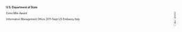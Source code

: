 <p style="font-size: 0.50em; font-weight: bold;">U.S. Department of State</p>
<img src="images/alamon_logo.png" alt="alamon_logo" style="width:10%; float: right;">
<p style="font-size: 0.50em; font-style: italic;">Extra Mile Award</p>
<p style="font-size: 0.50em;">
Information Management Office
2011-Sept
US Embassy Italy</p>
